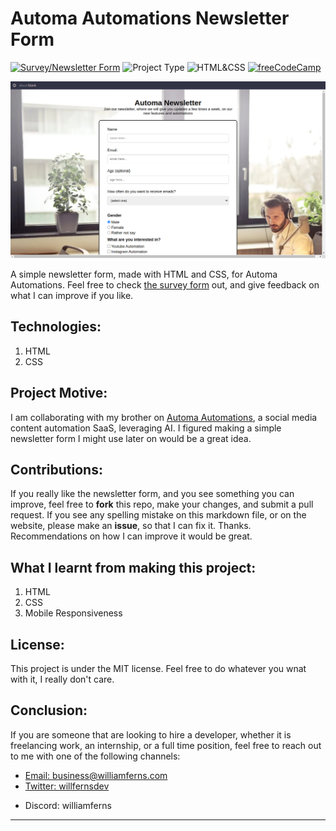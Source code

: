 # Automa Automations Newsletter Form

[![Survey/Newsletter Form](https://img.shields.io/badge/Newsletter_Form-purple)](https://survey-form-self.vercel.app/)
![Project Type](https://img.shields.io/badge/Project_Type:-Survey/Newsletter_Form-orange)
![HTML&CSS](https://img.shields.io/badge/HTML-CSS-blue)
[![freeCodeCamp](https://img.shields.io/badge/freeCodeCamp-Responsive_Web_Design_Course-red)](https://freecodecamp.com/learn)

![screenshot](./assets/screenshot1.png)

A simple newsletter form, made with HTML and CSS, for Automa Automations. Feel free to check <a href="https://survey-form-self.vercel.app/" target="_blank">the survey form</a> out, and give feedback on what I can improve if you like.  

## Technologies:
1. HTML
2. CSS

## Project Motive:
I am collaborating with my brother on <a href="https://github.com/Automa-Automations/" target="_blank">Automa Automations</a>, a social media content automation SaaS, leveraging AI. I figured making a simple newsletter form I might use later on would be a great idea.

## Contributions:
If you really like the newsletter form, and you see something you can improve, feel free to **fork** this repo, make your changes, and submit a pull request. If you see any spelling mistake on this markdown file, or on the website, please make an **issue**, so that I can fix it. Thanks. Recommendations on how I can improve it would be great.

## What I learnt from making this project:
1. HTML
2. CSS
3. Mobile Responsiveness

## License:
This project is under the MIT license. Feel free to do whatever you wnat with it, I really don't care.

## Conclusion:
If you are someone that are looking to hire a developer, whether it is freelancing work, an internship, or a full time position, feel free to reach out to me with one of the following channels: 

<ul>
  <li>
    <a target="_blank" href="mailto:business@williamferns.com">Email: business@williamferns.com</a>
  </li>
  <li>
    <a target="_blank" href="https://twitter.com/willfernsdev">Twitter: willfernsdev</a>  
  </li>
  <li>
    <p>Discord: williamferns</p>
  </li>
</ul>

---
